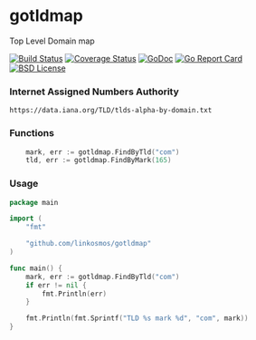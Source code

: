 # gotldmap
Top Level Domain map

[![Build Status](https://travis-ci.org/linkosmos/gotldmap.svg?branch=master)](https://travis-ci.org/linkosmos/gotldmap)
[![Coverage Status](https://coveralls.io/repos/github/linkosmos/gotldmap/badge.svg?branch=master)](https://coveralls.io/github/linkosmos/gotldmap?branch=master)
[![GoDoc](http://godoc.org/github.com/linkosmos/gotldmap?status.svg)](http://godoc.org/github.com/linkosmos/gotldmap)
[![Go Report Card](http://goreportcard.com/badge/linkosmos/gotldmap)](http://goreportcard.com/report/linkosmos/gotldmap)
[![BSD License](http://img.shields.io/badge/license-BSD-blue.svg)](http://opensource.org/licenses/BSD-3-Clause)

### Internet Assigned Numbers Authority

```
https://data.iana.org/TLD/tlds-alpha-by-domain.txt
```

### Functions
```go
	mark, err := gotldmap.FindByTld("com")
	tld, err := gotldmap.FindByMark(165)
```


### Usage
```go
package main

import (
	"fmt"

	"github.com/linkosmos/gotldmap"
)

func main() {
	mark, err := gotldmap.FindByTld("com")
	if err != nil {
		fmt.Println(err)
	}

	fmt.Println(fmt.Sprintf("TLD %s mark %d", "com", mark))
}
```
